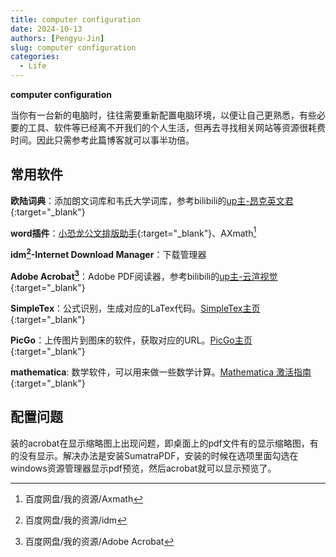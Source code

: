```yaml
---
title: computer configuration
date: 2024-10-13
authors: [Pengyu-Jin]
slug: computer configuration
categories:
  - Life
---
```


**computer configuration**

当你有一台新的电脑时，往往需要重新配置电脑环境，以便让自己更熟悉，有些必要的工具、软件等已经离不开我们的个人生活，但再去寻找相关网站等资源很耗费时间。因此只需参考此篇博客就可以事半功倍。

<!-- more -->

## 常用软件
**欧陆词典**：添加朗文词库和韦氏大学词库，参考bilibili的[up主-昂克英文君](https://www.bilibili.com/video/BV1fK4y1E7mC?p=1&vd_source=a69c9948d8c31b427ccd421455913cab){:target="_blank"}

**word插件**：[小恐龙公文排版助手](https://xkonglong.com/){:target="_blank"}、AXmath[^1]

**idm[^2]-Internet Download Manager**：下载管理器

**Adobe Acrobat[^3]**：Adobe PDF阅读器，参考bilibili的[up主-云渲视觉](https://www.bilibili.com/video/BV1nB4y1o7Py/?spm_id_from=333.337.search-card.all.click&vd_source=a69c9948d8c31b427ccd421455913cab){:target="_blank"}

**SimpleTex**：公式识别，生成对应的LaTex代码。[SimpleTex主页](https://simpletex.cn/){:target="_blank"}

**PicGo**：上传图片到图床的软件，获取对应的URL。[PicGo主页](https://picgo.github.io/PicGo-Doc/){:target="_blank"}

**mathematica**: 数学软件，可以用来做一些数学计算。[Mathematica 激活指南](https://tiebamma.github.io/InstallTutorial/){:target="_blank"}

[^1]:百度网盘/我的资源/Axmath

[^2]:百度网盘/我的资源/idm

[^3]:百度网盘/我的资源/Adobe Acrobat

## 配置问题

装的acrobat在显示缩略图上出现问题，即桌面上的pdf文件有的显示缩略图，有的没有显示。解决办法是安装SumatraPDF，安装的时候在选项里面勾选在windows资源管理器显示pdf预览，然后acrobat就可以显示预览了。


